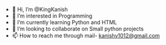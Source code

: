 - 👋 Hi, I’m @KingKanish
- 👀 I’m interested in Programming
- 🌱 I’m currently learning Python and HTML
- 💞️ I’m looking to collaborate on Small python projects
- 📫 How to reach me through mail- kanishv1012@gmail.com

<!---
KingKanish/KingKanish is a ✨ special ✨ repository because its `README.md` (this file) appears on your GitHub profile.
You can click the Preview link to take a look at your changes.
--->
